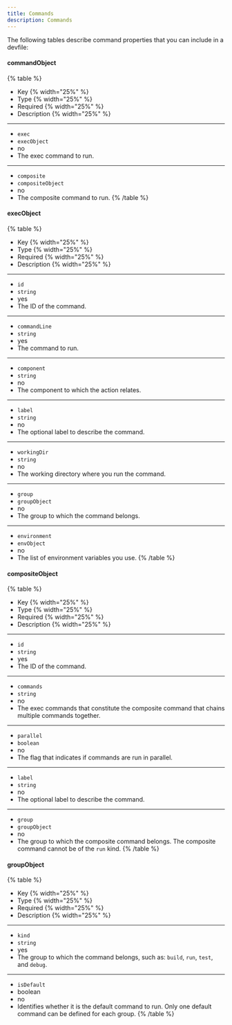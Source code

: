 ```yaml
---
title: Commands
description: Commands
---
```


The following tables describe command properties that you can include in
a devfile:

#### commandObject

{% table %}
- Key {% width="25%" %}
- Type {% width="25%" %}
- Required {% width="25%" %}
- Description {% width="25%" %}
---
- `exec`
- `execObject`
- no
- The exec command to run.
---
- `composite`
- `compositeObject`
- no
- The composite command to run.
{% /table %}

#### execObject

{% table %}
- Key {% width="25%" %}
- Type {% width="25%" %}
- Required {% width="25%" %}
- Description {% width="25%" %}
---
- `id`
- `string`
- yes
- The ID of the command.
---
- `commandLine`
- `string`
- yes
- The command to run.
---
- `component`
- `string`
- no
- The component to which the action relates.
---
- `label`
- `string`
- no
- The optional label to describe the command.
---
- `workingDir`
- `string`
- no
- The working directory where you run the command.
---
- `group`
- `groupObject`
- no
- The group to which the command belongs.
---
- `environment`
- `envObject`
- no
- The list of environment variables you use.
{% /table %}

#### compositeObject

{% table %}
- Key {% width="25%" %}
- Type {% width="25%" %}
- Required {% width="25%" %}
- Description {% width="25%" %}
---
- `id`
- `string`
- yes
- The ID of the command.
---
- `commands`
- `string`
- no
- The exec commands that constitute the composite command that chains multiple commands together.
---
- `parallel`
- `boolean`
- no
- The flag that indicates if commands are run in parallel.
---
- `label`
- `string`
- no
- The optional label to describe the command.
---
- `group`
- `groupObject`
- no
- The group to which the composite command belongs. The composite command cannot be of the `run` kind.
{% /table %}

#### groupObject

{% table %}
- Key {% width="25%" %}
- Type {% width="25%" %}
- Required {% width="25%" %}
- Description {% width="25%" %}
---
- `kind`
- `string`
- yes
- The group to which the command belongs, such as: `build`, `run`, `test`, and `debug`.
---
- `isDefault`
- boolean
- no
- Identifies whether it is the default command to run. Only one default command can be defined for each group.
{% /table %}
